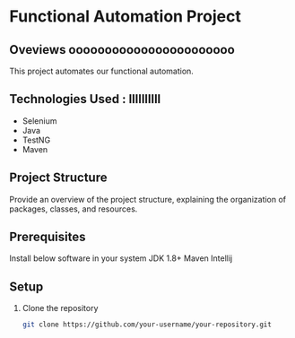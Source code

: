# Functional Automation Project

## Oveviews                      ooooooooooooooooooooooo

This project automates our functional automation.

## Technologies Used :   llllllllll

- Selenium
- Java
- TestNG
- Maven

## Project Structure

Provide an overview of the project structure, explaining the organization of packages, classes, and resources.

## Prerequisites 
Install below software in your system
JDK 1.8+
Maven
Intellij

## Setup

1. Clone the repository
   ```bash
   git clone https://github.com/your-username/your-repository.git
